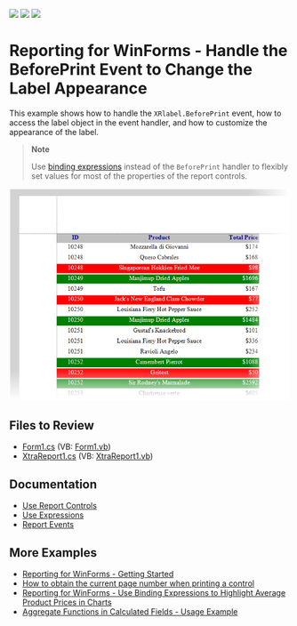 <!-- default badges list -->
![](https://img.shields.io/endpoint?url=https://codecentral.devexpress.com/api/v1/VersionRange/128598874/22.2.3%2B)
[![](https://img.shields.io/badge/Open_in_DevExpress_Support_Center-FF7200?style=flat-square&logo=DevExpress&logoColor=white)](https://supportcenter.devexpress.com/ticket/details/E928)
[![](https://img.shields.io/badge/📖_How_to_use_DevExpress_Examples-e9f6fc?style=flat-square)](https://docs.devexpress.com/GeneralInformation/403183)
<!-- default badges end -->
# Reporting for WinForms - Handle the BeforePrint Event to Change the Label Appearance


This example shows how to handle the `XRlabel.BeforePrint` event, how to access the label object in the event handler, and how to customize the appearance of the label.

> **Note**
> 
> Use [binding expressions](https://docs.devexpress.com/XtraReports/403357/detailed-guide-to-devexpress-reporting/use-expressions/expressions-overview) instead of the `BeforePrint` handler  to flexibly set values for most of the properties of the report controls.

![](Images/screenshot.png)
## Files to Review

* [Form1.cs](./CS/Form1.cs) (VB: [Form1.vb](./VB/Form1.vb))
* [XtraReport1.cs](./CS/XtraReport1.cs) (VB: [XtraReport1.vb](./VB/XtraReport1.vb))

## Documentation

- [Use Report Controls](https://docs.devexpress.com/XtraReports/2605/detailed-guide-to-devexpress-reporting/use-report-controls)
- [Use Expressions](https://docs.devexpress.com/XtraReports/120091/detailed-guide-to-devexpress-reporting/use-expressions)
- [Report Events](https://docs.devexpress.com/XtraReports/7345/detailed-guide-to-devexpress-reporting/reporting-api/create-reports-in-code/report-events)

## More Examples

- [Reporting for WinForms - Getting Started](https://github.com/DevExpress-Examples/Reporting_getting-started-xtrareports-e5144)
- [How to obtain the current page number when printing a control](https://github.com/DevExpress-Examples/Reporting_how-to-obtain-the-current-page-number-when-printing-a-control-e1952)
- [Reporting for WinForms - Use Binding Expressions to Highlight Average Product Prices in Charts](https://github.com/DevExpress-Examples/reporting-binding-expressions-in-charts)
- [Aggregate Functions in Calculated Fields - Usage Example](https://github.com/DevExpress-Examples/reporting-aggregated-function-calculated-field)




